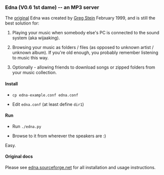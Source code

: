 ### Edna (V0.6 1st dame) -- an MP3 server

The [original](http://edna.sourceforge.net) Edna was created by [Greg Stein](http://www.lyra.org/) February 1999, and is still the best solution for:

1. Playing your music when somebody else's PC is connected to the sound system (aka wijaaking).

2. Browsing your music as folders / files (as opposed to unknown artist / unknown album). If you're old enough, you probably remember listening to music this way.

3. Optionally - allowing friends to download songs or zipped folders from your music collection.

#### Install

* `cp edna-example.conf edna.conf`

* Edit `edna.conf` (at least define `dir1`)

#### Run

* Run `./edna.py`

* Browse to it from wherever the speakers are :)

Easy.

#### Original docs
Please see [edna.sourceforge.net](http://edna.sourceforge.net/) for all installation and
usage instructions.
